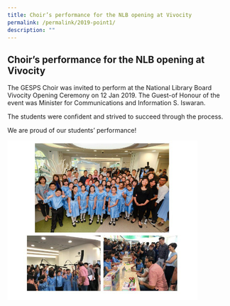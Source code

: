 ```yaml
---
title: Choir’s performance for the NLB opening at Vivocity
permalink: /permalink/2019-point1/
description: ""
---
```

## Choir’s performance for the NLB opening at Vivocity

The GESPS Choir was invited to perform at the National Library Board Vivocity Opening Ceremony on 12 Jan 2019. The Guest-of Honour of the event was Minister for Communications and Information S. Iswaran.

The students were confident and strived to succeed through the process.

We are proud of our students’ performance!

<img src="/images/photo1669026580.jpeg" style="width:85%">